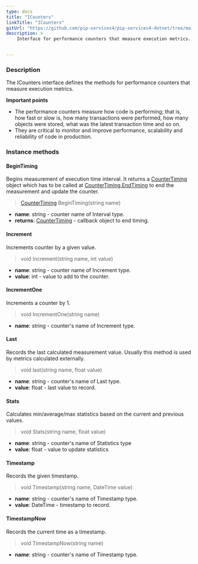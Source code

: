 ```yaml
---
type: docs
title: "ICounters"
linkTitle: "ICounters"
gitUrl: "https://github.com/pip-services4/pip-services4-dotnet/tree/main/pip-services4-observability-dotnet"
description: >
    Interface for performance counters that measure execution metrics.


---
```


### Description

The ICounters interface defines the methods for performance counters that measure execution metrics.

**Important points**

- The performance counters measure how code is performing; that is, how fast or slow is, how many transactions were performed, how many objects were stored, what was the latest transaction time and so on.
- They are critical to monitor and improve performance, scalability and reliability of code in production. 

### Instance methods

#### BeginTiming
Begins measurement of execution time interval.
It returns a [CounterTiming](../counter_timing) object which has to be called at
[CounterTiming.EndTiming](../counter_timing/#endtiming) to end the measurement and update the counter.

> [CounterTiming](../counter_timing) BeginTiming(string name)

- **name**: string - counter name of Interval type.
- **returns**: [CounterTiming](../counter_timing) - callback object to end timing.


#### Increment
Increments counter by a given value.

> void Increment(string name, int value) 

- **name**: string - counter name of Increment type.
- **value**: int - value to add to the counter.

#### IncrementOne
Increments a counter by 1.

> void IncrementOne(string name)

- **name**: string - counter's name of Increment type.


#### Last
Records the last calculated measurement value.
Usually this method is used by metrics calculated externally.

> void last(string name, float value)

- **name**: string - counter's name of Last type.
- **value**: float - last value to record.


#### Stats
Calculates min/average/max statistics based on the current and previous values.

> void Stats(string name, float value)

- **name**: string - counter's name of Statistics type
- **value**: float - value to update statistics


#### Timestamp
Records the given timestamp.

> void Timestamp(string name, DateTime value)

- **name**: string - counter's name of Timestamp type.
- **value**: DateTime - timestamp to record.


#### TimestampNow
Records the current time as a timestamp.

> void TimestampNow(string name)

- **name**: string - counter's name of Timestamp type.


